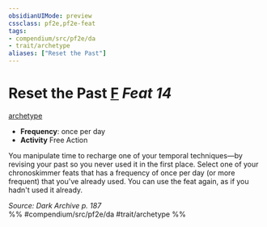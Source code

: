 ```yaml
---
obsidianUIMode: preview
cssclass: pf2e,pf2e-feat
tags:
- compendium/src/pf2e/da
- trait/archetype
aliases: ["Reset the Past"]
---
```

# Reset the Past  [F](../../Rules/core-rulebook/chapter-9-playing-the-game.md#Actions "Free Action") *Feat 14*  
[archetype](../../Rules/traits/archetype.md)  

- **Frequency**: once per day
- **Activity** Free Action

You manipulate time to recharge one of your temporal techniques—by revising your past so you never used it in the first place. Select one of your chronoskimmer feats that has a frequency of once per day (or more frequent) that you've already used. You can use the feat again, as if you hadn't used it already.

*Source: Dark Archive p. 187*  
%% #compendium/src/pf2e/da #trait/archetype %%